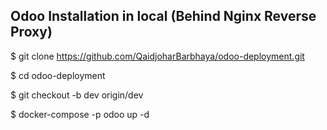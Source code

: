 Odoo Installation in local (Behind Nginx Reverse Proxy)
----------------------------------------------

$ git clone https://github.com/QaidjoharBarbhaya/odoo-deployment.git

$ cd odoo-deployment

$ git checkout -b dev origin/dev

$ docker-compose -p odoo up -d

